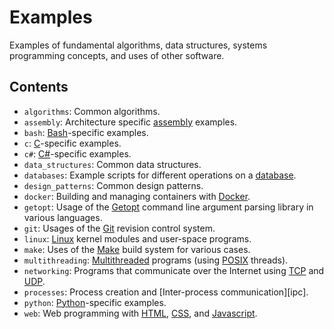 # Examples
Examples of fundamental algorithms, data structures, systems programming concepts, and uses of other software.


## Contents
  - `algorithms`: Common algorithms.
  - `assembly`: Architecture specific [assembly][asm] examples.
  - `bash`: [Bash][bash]-specific examples.
  - `c`: [C][c]-specific examples.
  - `c#`: [C#][c#]-specific examples.
  - `data_structures`:  Common data structures.
  - `databases`: Example scripts for different operations on a [database][db].
  - `design_patterns`: Common design patterns.
  - `docker`: Building and managing containers with [Docker][docker].
  - `getopt`: Usage of the [Getopt][getopt] command line argument parsing library in various languages.
  - `git`: Usages of the [Git][git] revision control system.
  - `linux`: [Linux][linux] kernel modules and user-space programs.
  - `make`: Uses of the [Make][make] build system for various cases.
  - `multithreading`: [Multithreaded][multithread] programs (using [POSIX][posix] threads).
  - `networking`: Programs that communicate over the Internet using [TCP][tcp] and [UDP][udp].
  - `processes`: Process creation and [Inter-process communication][ipc].
  - `python`: [Python][python]-specific examples.
  - `web`: Web programming with [HTML][html], [CSS][css], and [Javascript][js].


[asm]: https://en.wikipedia.org/wiki/Assembly_language
[bash]: https://en.wikipedia.org/wiki/Bash_(Unix_shell)
[c]: https://en.wikipedia.org/wiki/C_(programming_language)
[c#]: https://en.wikipedia.org/wiki/C_Sharp_(programming_language)
[css]: https://en.wikipedia.org/wiki/Cascading_Style_Sheets
[db]: https://en.wikipedia.org/wiki/Database
[docker]: https://en.wikipedia.org/wiki/Docker_(software)a
[getopt]: https://en.wikipedia.org/wiki/Getopt
[git]: https://en.wikipedia.org/wiki/Git
[html]: https://en.wikipedia.org/wiki/HTML
[js]: https://en.wikipedia.org/wiki/JavaScript
[linux]: https://en.wikipedia.org/wiki/Linux
[make]: https://en.wikipedia.org/wiki/Make_(software)
[multithread]: https://en.wikipedia.org/wiki/Thread_(computing)#Multithreading
[posix]: https://en.wikipedia.org/wiki/POSIX
[python]: https://en.wikipedia.org/wiki/Python_(programming_language)
[tcp]: https://en.wikipedia.org/wiki/Transmission_Control_Protocol
[udp]: https://en.wikipedia.org/wiki/User_Datagram_Protocol
